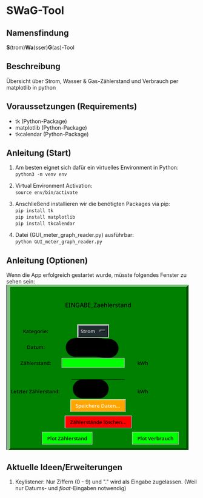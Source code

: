 # SWaG-Tool
## Namensfindung 
**S**(trom)**Wa**(sser)**G**(as)-Tool

## Beschreibung
Übersicht über Strom, Wasser &amp; Gas-Zählerstand und Verbrauch per matplotlib in python

## Voraussetzungen (Requirements)
- tk (Python-Package)
- matplotlib (Python-Package)
- tkcalendar (Python-Package)


## Anleitung (Start)

1. Am besten eignet sich dafür ein virtuelles Environment in Python:\
`python3 -m venv env`

2. Virtual Environment Activation:\
`source env/bin/activate`

3. Anschließend installieren wir die benötigten Packages via pip: \
`pip install tk` \
`pip install matplotlib` \
`pip install tkcalendar`

4. Datei (GUI_meter_graph_reader.py) ausführbar:\
`python GUI_meter_graph_reader.py`

## Anleitung (Optionen)

Wenn die App erfolgreich gestartet wurde, müsste folgendes Fenster zu sehen sein: \
![](tutorial_pictures/start_menue.png)


## Aktuelle Ideen/Erweiterungen

1. Keylistener: Nur Ziffern (0 - 9) und "." wird als Eingabe zugelassen. (Weil nur Datums- und *float*-Eingaben notwendig)